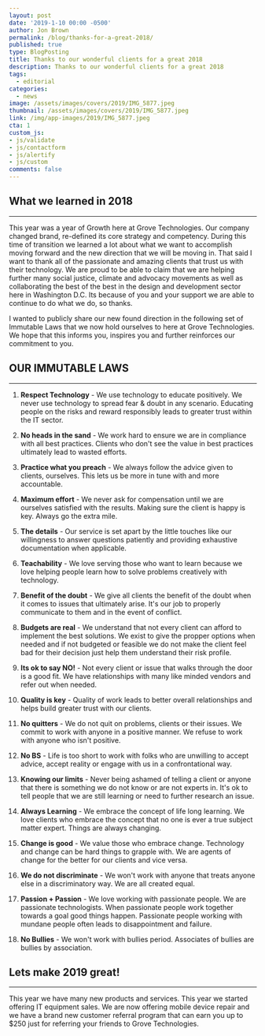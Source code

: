 ```yaml
---
layout: post
date: '2019-1-10 00:00 -0500'
author: Jon Brown
permalink: /blog/thanks-for-a-great-2018/
published: true
type: BlogPosting
title: Thanks to our wonderful clients for a great 2018
description: Thanks to our wonderful clients for a great 2018
tags:
  - editorial
categories:
  - news
image: /assets/images/covers/2019/IMG_5877.jpeg
thumbnail: /assets/images/covers/2019/IMG_5877.jpeg
link: /img/app-images/2019/IMG_5877.jpeg
cta: 1
custom_js:
- js/validate
- js/contactform
- js/alertify
- js/custom
comments: false
---
```

## What we learned in 2018
---
This year was a year of Growth here at Grove Technologies. Our company changed brand, re-defined its core strategy and competency. During this time of transition we learned a lot about what we want to accomplish moving forward and the new direction that we will be moving in. That said I want to thank all of the passionate and amazing clients that trust us with their technology. We are proud to be able to claim that we are helping further many social justice, climate and advocacy movements as well as collaborating the best of the best in the design and development sector here in Washington D.C. Its because of you and your support we are able to continue to do what we do, so thanks. 


I wanted to publicly share our new found direction in the following set of Immutable Laws that we now hold ourselves to here at Grove Technologies. We hope that this informs you, inspires you and further reinforces our commitment to you. 


## OUR IMMUTABLE LAWS
---
1. **Respect Technology** - We use technology to educate positively. We never use technology to spread fear & doubt in any scenario. Educating people on the risks and reward responsibly leads to greater trust within the IT sector. 

2. **No heads in the sand** - We work hard to ensure we are in compliance with all best practices. Clients who don't see the value in best practices ultimately lead to wasted efforts. 

3. **Practice what you preach** - We always follow the advice given to clients, ourselves. This lets us be more in tune with and more accountable. 

4. **Maximum effort** - We never ask for compensation until we are ourselves satisfied with the results. Making sure the client is happy is key. Always go the extra mile. 

5. **The details** - Our service is set apart by the little touches like our willingness to answer questions patiently and providing exhaustive documentation when applicable. 

6. **Teachability** - We love serving those who want to learn because we love helping people learn how to solve problems creatively with technology. 

7. **Benefit of the doubt** - We give all clients the benefit of the doubt when it comes to issues that ultimately arise. It's our job to properly communicate to them and in the event of conflict. 

8. **Budgets are real** - We understand that not every client can afford to implement the best solutions. We exist to give the propper options when needed and if not budgeted or feasible we do not make the client feel bad for their decision just help them understand their risk profile. 

9. **Its ok to say NO!** - Not every client or issue that walks through the door is a good fit. We have relationships with many like minded vendors and refer out when needed. 

10. **Quality is key** - Quality of work leads to better overall relationships and helps build greater trust with our clients. 

11. **No quitters** - We do not quit on problems, clients or their issues. We commit to work with anyone in a positive manner. We refuse to work with anyone who isn't positive. 

12. **No BS** - Life is too short to work with folks who are unwilling to accept advice, accept reality or engage with us in a confrontational way. 

13. **Knowing our limits** - Never being ashamed of telling a client or anyone that there is something we do not know or are not experts in. It's ok to tell people that we are still learning or need to further research an issue. 

14. **Always Learning** - We embrace the concept of life long learning. We love clients who embrace the concept that no one is ever a true subject matter expert. Things are always changing. 

15. **Change is good** - We value those who embrace change. Technology and change can be hard things to grapple with. We are agents of change for the better for our clients and vice versa. 

16. **We do not discriminate** - We won't work with anyone that treats anyone else in a discriminatory way. We are all created equal. 

17. **Passion + Passion** - We love working with passionate people. We are passionate technologists. When passionate people work together towards a goal good things happen. Passionate people working with mundane people often leads to disappointment and failure. 

18. **No Bullies** - We won't work with bullies period. Associates of bullies are bullies by association. 


## Lets make 2019 great!
---
This year we have many new products and services. This year we started offering IT equipment sales. We are now offering mobile device repair and we have a brand new customer referral program that can earn you up to $250 just for referring your friends to Grove Technologies. 
